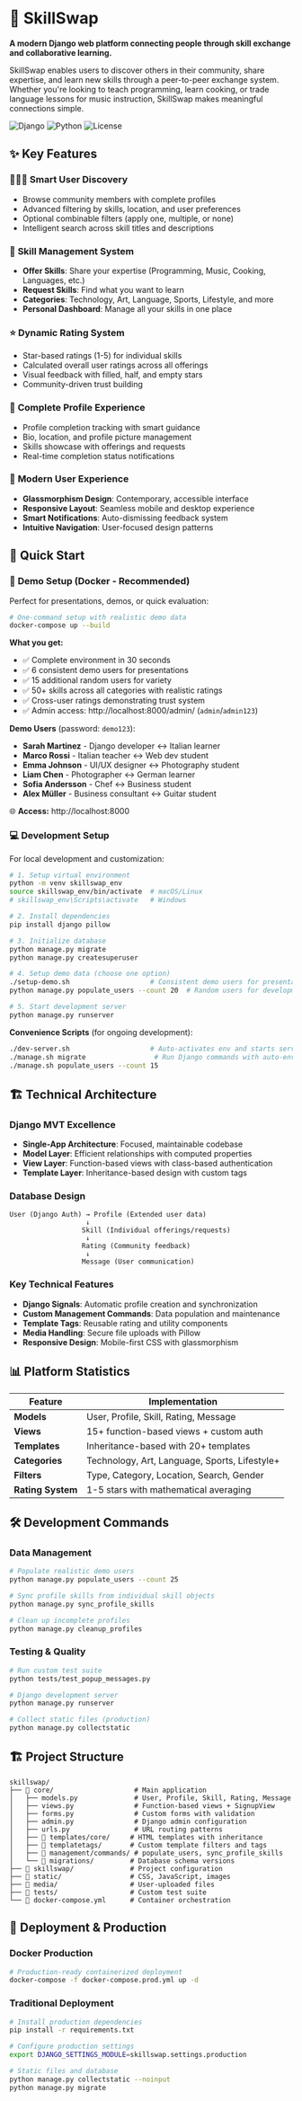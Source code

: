 # 🔄 SkillSwap

**A modern Django web platform connecting people through skill exchange and collaborative learning.**

SkillSwap enables users to discover others in their community, share expertise, and learn new skills through a peer-to-peer exchange system. Whether you're looking to teach programming, learn cooking, or trade language lessons for music instruction, SkillSwap makes meaningful connections simple.

![Django](https://img.shields.io/badge/Django-4.2.7-green)
![Python](https://img.shields.io/badge/Python-3.11+-blue)
![License](https://img.shields.io/badge/License-MIT-yellow)

## ✨ Key Features

### 🧑‍🤝‍🧑 **Smart User Discovery**
- Browse community members with complete profiles
- Advanced filtering by skills, location, and user preferences
- Optional combinable filters (apply one, multiple, or none)
- Intelligent search across skill titles and descriptions

### 🎯 **Skill Management System**
- **Offer Skills**: Share your expertise (Programming, Music, Cooking, Languages, etc.)
- **Request Skills**: Find what you want to learn
- **Categories**: Technology, Art, Language, Sports, Lifestyle, and more
- **Personal Dashboard**: Manage all your skills in one place

### ⭐ **Dynamic Rating System**
- Star-based ratings (1-5) for individual skills
- Calculated overall user ratings across all offerings
- Visual feedback with filled, half, and empty stars
- Community-driven trust building

### 👤 **Complete Profile Experience**
- Profile completion tracking with smart guidance
- Bio, location, and profile picture management
- Skills showcase with offerings and requests
- Real-time completion status notifications

### 🎨 **Modern User Experience**
- **Glassmorphism Design**: Contemporary, accessible interface
- **Responsive Layout**: Seamless mobile and desktop experience
- **Smart Notifications**: Auto-dismissing feedback system
- **Intuitive Navigation**: User-focused design patterns

## 🚀 Quick Start

### 🐳 **Demo Setup (Docker - Recommended)**

Perfect for presentations, demos, or quick evaluation:

```bash
# One-command setup with realistic demo data
docker-compose up --build
```

**What you get:**
- ✅ Complete environment in 30 seconds
- ✅ 6 consistent demo users for presentations
- ✅ 15 additional random users for variety  
- ✅ 50+ skills across all categories with realistic ratings
- ✅ Cross-user ratings demonstrating trust system
- ✅ Admin access: http://localhost:8000/admin/ (`admin`/`admin123`)

**Demo Users** (password: `demo123`):
- **Sarah Martinez** - Django developer ↔ Italian learner
- **Marco Rossi** - Italian teacher ↔ Web dev student  
- **Emma Johnson** - UI/UX designer ↔ Photography student
- **Liam Chen** - Photographer ↔ German learner
- **Sofia Andersson** - Chef ↔ Business student
- **Alex Müller** - Business consultant ↔ Guitar student

🌐 **Access:** http://localhost:8000

### 💻 **Development Setup**

For local development and customization:

```bash
# 1. Setup virtual environment
python -m venv skillswap_env
source skillswap_env/bin/activate  # macOS/Linux
# skillswap_env\Scripts\activate   # Windows

# 2. Install dependencies
pip install django pillow

# 3. Initialize database
python manage.py migrate
python manage.py createsuperuser

# 4. Setup demo data (choose one option)
./setup-demo.sh                    # Consistent demo users for presentations
python manage.py populate_users --count 20  # Random users for development

# 5. Start development server
python manage.py runserver
```

**Convenience Scripts** (for ongoing development):
```bash
./dev-server.sh                    # Auto-activates env and starts server
./manage.sh migrate                 # Run Django commands with auto-env
./manage.sh populate_users --count 15
```

## 🏗️ Technical Architecture

### **Django MVT Excellence**
- **Single-App Architecture**: Focused, maintainable codebase
- **Model Layer**: Efficient relationships with computed properties
- **View Layer**: Function-based views with class-based authentication
- **Template Layer**: Inheritance-based design with custom tags

### **Database Design**
```
User (Django Auth) → Profile (Extended user data)
                   ↓
                  Skill (Individual offerings/requests)
                   ↓
                  Rating (Community feedback)
                   ↓
                  Message (User communication)
```

### **Key Technical Features**
- **Django Signals**: Automatic profile creation and synchronization
- **Custom Management Commands**: Data population and maintenance
- **Template Tags**: Reusable rating and utility components
- **Media Handling**: Secure file uploads with Pillow
- **Responsive Design**: Mobile-first CSS with glassmorphism

## 📊 Platform Statistics

| Feature | Implementation |
|---------|---------------|
| **Models** | User, Profile, Skill, Rating, Message |
| **Views** | 15+ function-based views + custom auth |
| **Templates** | Inheritance-based with 20+ templates |
| **Categories** | Technology, Art, Language, Sports, Lifestyle+ |
| **Filters** | Type, Category, Location, Search, Gender |
| **Rating System** | 1-5 stars with mathematical averaging |

## 🛠️ Development Commands

### **Data Management**
```bash
# Populate realistic demo users
python manage.py populate_users --count 25

# Sync profile skills from individual skill objects  
python manage.py sync_profile_skills

# Clean up incomplete profiles
python manage.py cleanup_profiles
```

### **Testing & Quality**
```bash
# Run custom test suite
python tests/test_popup_messages.py

# Django development server
python manage.py runserver

# Collect static files (production)
python manage.py collectstatic
```

## 🏗️ Project Structure

```
skillswap/
├── 📁 core/                    # Main application
│   ├── models.py              # User, Profile, Skill, Rating, Message
│   ├── views.py               # Function-based views + SignupView
│   ├── forms.py               # Custom forms with validation
│   ├── admin.py               # Django admin configuration
│   ├── urls.py                # URL routing patterns
│   ├── 📁 templates/core/     # HTML templates with inheritance
│   ├── 📁 templatetags/       # Custom template filters and tags
│   ├── 📁 management/commands/ # populate_users, sync_profile_skills
│   └── 📁 migrations/         # Database schema versions
├── 📁 skillswap/              # Project configuration
├── 📁 static/                 # CSS, JavaScript, images
├── 📁 media/                  # User-uploaded files
├── 📁 tests/                  # Custom test suite
└── 🐳 docker-compose.yml      # Container orchestration
```

## 🚀 Deployment & Production

### **Docker Production**
```bash
# Production-ready containerized deployment
docker-compose -f docker-compose.prod.yml up -d
```

### **Traditional Deployment**
```bash
# Install production dependencies
pip install -r requirements.txt

# Configure production settings
export DJANGO_SETTINGS_MODULE=skillswap.settings.production

# Static files and database
python manage.py collectstatic --noinput
python manage.py migrate
```